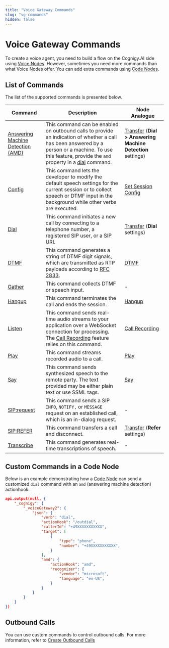 ```yaml
---
title: "Voice Gateway Commands"
slug: "vg-commands"
hidden: false
---
```


# Voice Gateway Commands

To create a voice agent, you need to build a flow on the Cognigy.AI side using [Voice Nodes](../../../ai/flow-nodes/vg/voice-gateway.md). However, sometimes you need more commands than what Voice Nodes offer. You can add extra commands using [Code Nodes](#custom-commands-in-a-code-node). 

## List of Commands

The list of the supported commands is presented below.

| Command                                     | Description                                                                                                                                                                                                        | Node Analogue                                                                                       |
|---------------------------------------------|--------------------------------------------------------------------------------------------------------------------------------------------------------------------------------------------------------------------|-----------------------------------------------------------------------------------------------------|
| [Answering Machine Detection (AMD)](amd.md) | This command can be enabled on outbound calls to provide an indication of whether a call has been answered by a person or a machine. To use this feature, provide the `amd` property in a [dial](dial.md) command. | [Transfer](../../../ai/flow-nodes/vg/transfer.md) (**Dial > Answering Machine Detection** settings) |
| [Config](config.md)                         | This command lets the developer to modify the default speech settings for the current session or to collect speech or DTMF input in the background while other verbs are executed.                                 | [Set Session Config](../../../ai/flow-nodes/vg/set-session-config.md)                               |
| [Dial](dial.md)                             | This command initiates a new call by connecting to a telephone number, a registered SIP user, or a SIP URI.                                                                                                        | [Transfer](../../../ai/flow-nodes/vg/transfer.md) (**Dial** settings)                               |                                                                      |
| [DTMF](dtmf.md)                             | This command generates a string of DTMF digit signals, which are transmitted as RTP payloads according to [RFC 2833](https://datatracker.ietf.org/doc/html/rfc2833).                                               | [DTMF](../../../ai/flow-nodes/vg/dtmf.md)                                                           |
| [Gather](gather.md)                         | This command collects DTMF or speech input.                                                                                                                                                                        | -                                                                                                   |
| [Hangup](hangup.md)                         | This command terminates the call and ends the session.                                                                                                                                                             | [Hangup](../../../ai/flow-nodes/vg/hangup.md)                                                       |
| [Listen](listen.md)                         | This command sends real-time audio streams to your application over a WebSocket connection for processing. The [Call Recording](../../webapp/recent-calls.md#call-recordings) feature relies on this command.      | [Call Recording](../../../ai/flow-nodes/vg/call-recording.md)                                       |
| [Play](play.md)                             | This command streams recorded audio to a call.                                                                                                                                                                     | [Play](../../../ai/flow-nodes/vg/play.md)                                                           |
| [Say](say.md)                               | This command sends synthesized speech to the remote party. The text provided may be either plain text or use SSML tags.                                                                                            | [Say](../../../ai/flow-nodes/message/say.md#voice-gateway)                                          |
| [SIP:request](sip-request.md)               | This command sends a SIP `INFO`, `NOTIFY,` or `MESSAGE` request on an established call, which is an in-dialog request.                                                                                             | -                                                                                                   |
| [SIP:REFER](refer.md)                       | This command transfers a call and disconnect.                                                                                                                                                                      | [Transfer](../../../ai/flow-nodes/vg/transfer.md) (**Refer** settings)                              |
| [Transcribe](transcribe.md)                 | This command generates real-time transcriptions of speech.                                                                                                                                                         | -                                                                                                   |

## Custom Commands in a Code Node

Below is an example demonstrating how a [Code Node](../../../ai/flow-nodes/code/code.md) can send a customized `dial` command with an `amd` (answering machine detection) actionhook:

```json
api.output(null, {
    "_cognigy": {
        "_voiceGateway2": {
            "json": {
                "verb": "dial",
                "actionHook": "/outdial",
                "callerId": "+49XXXXXXXXXXX",
                "target": [
                    {
                        "type": "phone",
                        "number": "+49XXXXXXXXXXX",
                    }
                ],
                "amd": {
                    "actionHook": "amd",
                    "recognizer": {
                        "vendor": "microsoft",
                        "language": "en-US",
                    }
                }
            }
        }
    }
})
```

## Outbound Calls

You can use custom commands to control outbound calls.
For more information, refer to [Create Outbound Calls](../../creating-outbound-calls.md)